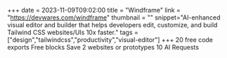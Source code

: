 +++
date = 2023-11-09T09:02:00
title = "Windframe"
link = "https://devwares.com/windframe"
thumbnail = ""
snippet="AI-enhanced visual editor and builder that helps developers edit, customize, and build Tailwind CSS websites/UIs 10x faster."
tags = ["design","tailwindcss","productivity","visual-editor"]
+++
20 free code exports
Free blocks
Save 2 websites or prototypes
10 AI Requests
